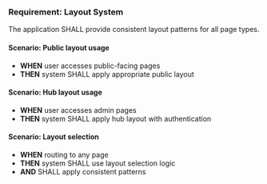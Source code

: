 ### Requirement: Layout System
The application SHALL provide consistent layout patterns for all page types.

#### Scenario: Public layout usage
- **WHEN** user accesses public-facing pages
- **THEN** system SHALL apply appropriate public layout

#### Scenario: Hub layout usage
- **WHEN** user accesses admin pages
- **THEN** system SHALL apply hub layout with authentication

#### Scenario: Layout selection
- **WHEN** routing to any page
- **THEN** system SHALL use layout selection logic
- **AND** SHALL apply consistent patterns